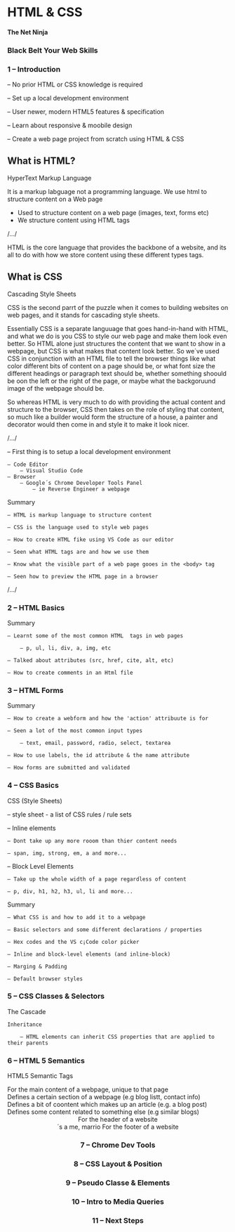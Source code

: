 # HTML & CSS

#### The Net Ninja
### Black Belt Your Web Skills

### 1 – Introduction

– No prior HTML or CSS knowledge is required

– Set up a local development environment

– User newer, modern HTML5 features & specification

– Learn about responsive & moobile  design

– Create a web page project from scratch using HTML & CSS

## What is HTML?

HyperText Markup Language

It is a markup labguage not a programming language.
We use html to structure content on a Web page

- Used to structure content on a web page (images, text, forms etc)
- We structure content using HTML tags

/.../

HTML is the core language that provides the backbone of a website, and its all to do with how we store content using these different types tags.

## What is CSS

Cascading Style Sheets

CSS is the second parrt of the puzzle when it comes to building websites on web pages, and it stands for cascading style sheets.

Essentially CSS is a separate languuage that goes hand-in-hand with HTML, and what we do is you CSS to style our web page and make them look even better. So HTML alone just structures the content that we want to show in a webpage, but CSS is what makes that content look better. So we´ve used CSS in conjunction with an HTML file to tell the browser things like what color different bits of content on a page should be, or what font size the different headings or paragraph text should be, whether something shoould be oon the left or the right of the page, or maybe what the backgoruund image of the webpage should be.

So whereas HTML is very much to do with providing the actual content and structure to the browser, CSS then takes on the role of styling that content, so much like a builder would form the structure of a house, a painter and decorator would then come in and style it to make it look nicer.

/.../

– First thing is to setup a  local development environment

    – Code Editor
        – Visual Studio Code
    – Browser
        – Google´s Chrome Developer Tools Panel
            – ie Reverse Engineer a webpage

Summary

    – HTML is markup language to structure content

    – CSS is the language used to style web pages

    – How to create HTML fike using VS Code as our editor

    – Seen what HTML tags are and how we use them

    – Know what the visible part of a web page gooes in the <body> tag

    – Seen how to preview the HTML page in a browser

/.../

### 2 – HTML Basics

Summary

    – Learnt some of the most common HTML  tags in web pages

        – p, ul, li, div, a, img, etc

    – Talked about attributes (src, href, cite, alt, etc)

    – How to create comments in an Html file

### 3 – HTML Forms

Summary

    – How to create a webform and how the 'action' attribuute is for

    – Seen a lot of the most common input types

        – text, email, password, radio, select, textarea

    – How to use labels, the id attribute & the name attribute

    – How forms are submitted and validated


### 4 – CSS Basics

CSS (Style Sheets)

– style sheet - a list of CSS rules / rule sets

– Inline elements

    – Dont take up any more rooom than thier content needs

    – span, img, strong, em, a and more...

– Block Level Elements

    – Take up the whole width of a page regardless of content

    – p, div, h1, h2, h3, ul, li and more...

Summary

    – What CSS is and how to add it to a webpage

    – Basic selectors and some different declarations / properties

    – Hex codes and the VS c¡Code color picker

    – Inline and block-level elements (and inline-block)

    – Marging & Padding

    – Default browser styles

### 5 – CSS Classes & Selectors

The Cascade

    Inheritance

        – HTML elements can inherit CSS properties that are applied to their parents


### 6 – HTML 5 Semantics

HTML5 Semantic Tags

<main>
For the main content of a webpage, unique to that page

<section>
Defines a certain section of a webpage (e.g blog listt, contact info)

<article>
Defines a bit of coontent which makes up an article (e.g. a blog post)

<aside>
Defines some content related to something else (e.g similar blogs)

<header>
For the header of a website

<footer>´s a me, marrio
For the footer of a website

### 7 – Chrome Dev Tools



### 8 – CSS Layout & Position
### 9 – Pseudo Classe & Elements
### 10 – Intro to Media Queries
### 11 – Next Steps
